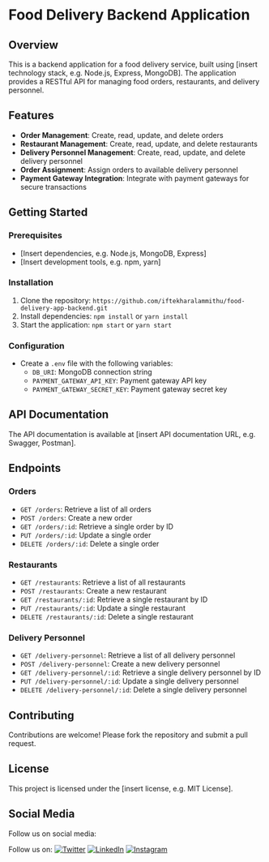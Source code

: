 # Food Delivery Backend Application

## Overview

This is a backend application for a food delivery service, built using [insert technology stack, e.g. Node.js, Express, MongoDB]. The application provides a RESTful API for managing food orders, restaurants, and delivery personnel.

## Features

- **Order Management**: Create, read, update, and delete orders
- **Restaurant Management**: Create, read, update, and delete restaurants
- **Delivery Personnel Management**: Create, read, update, and delete delivery personnel
- **Order Assignment**: Assign orders to available delivery personnel
- **Payment Gateway Integration**: Integrate with payment gateways for secure transactions

## Getting Started

### Prerequisites

- [Insert dependencies, e.g. Node.js, MongoDB, Express]
- [Insert development tools, e.g. npm, yarn]

### Installation

1. Clone the repository: `https://github.com/iftekharalammithu/food-delivery-app-backend.git`
2. Install dependencies: `npm install` or `yarn install`
3. Start the application: `npm start` or `yarn start`

### Configuration

- Create a `.env` file with the following variables:
  - `DB_URI`: MongoDB connection string
  - `PAYMENT_GATEWAY_API_KEY`: Payment gateway API key
  - `PAYMENT_GATEWAY_SECRET_KEY`: Payment gateway secret key

## API Documentation

The API documentation is available at [insert API documentation URL, e.g. Swagger, Postman].

## Endpoints

### Orders

- `GET /orders`: Retrieve a list of all orders
- `POST /orders`: Create a new order
- `GET /orders/:id`: Retrieve a single order by ID
- `PUT /orders/:id`: Update a single order
- `DELETE /orders/:id`: Delete a single order

### Restaurants

- `GET /restaurants`: Retrieve a list of all restaurants
- `POST /restaurants`: Create a new restaurant
- `GET /restaurants/:id`: Retrieve a single restaurant by ID
- `PUT /restaurants/:id`: Update a single restaurant
- `DELETE /restaurants/:id`: Delete a single restaurant

### Delivery Personnel

- `GET /delivery-personnel`: Retrieve a list of all delivery personnel
- `POST /delivery-personnel`: Create a new delivery personnel
- `GET /delivery-personnel/:id`: Retrieve a single delivery personnel by ID
- `PUT /delivery-personnel/:id`: Update a single delivery personnel
- `DELETE /delivery-personnel/:id`: Delete a single delivery personnel

## Contributing

Contributions are welcome! Please fork the repository and submit a pull request.

## License

This project is licensed under the [insert license, e.g. MIT License].

## Social Media

Follow us on social media:

Follow us on:
[![Twitter](https://img.shields.io/badge/Twitter-1DA1F2?style=flat&logo=twitter&logoColor=white)](https://x.com/M1thuChowdhury)
[![LinkedIn](https://img.shields.io/badge/LinkedIn-0077B5?style=flat&logo=linkedin&logoColor=white)](https://www.linkedin.com/in/iftekharalammithu/)
[![Instagram](https://img.shields.io/badge/Instagram-E4405F?style=flat&logo=instagram&logoColor=white)](https://www.instagram.com/iftekharalammithu/)

 <!-- [![YouTube](https://img.shields.io/badge/YouTube-FF0000?style=flat&logo=youtube&logoColor=white)](https://youtube.com/yourchannel) -->
 <!-- [![Facebook](https://img.shields.io/badge/Facebook-1877F2?style=flat&logo=facebook&logoColor=white)](https://facebook.com/yourpage) -->
